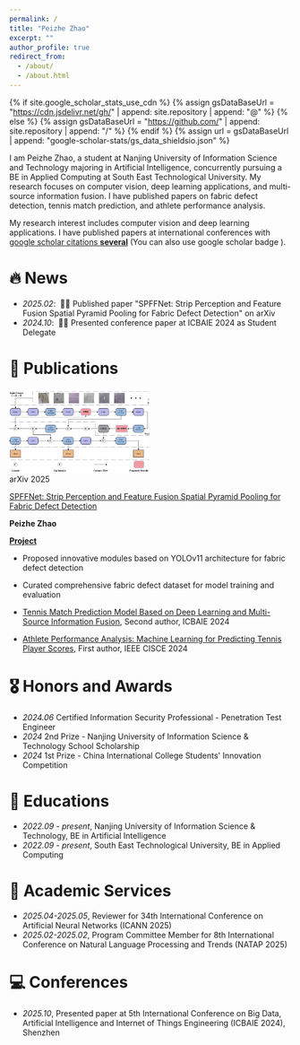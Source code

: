 ```yaml
---
permalink: /
title: "Peizhe Zhao"
excerpt: ""
author_profile: true
redirect_from: 
  - /about/
  - /about.html
---
```


{% if site.google_scholar_stats_use_cdn %}
{% assign gsDataBaseUrl = "https://cdn.jsdelivr.net/gh/" | append: site.repository | append: "@" %}
{% else %}
{% assign gsDataBaseUrl = "https://github.com/" | append: site.repository | append: "/" %}
{% endif %}
{% assign url = gsDataBaseUrl | append: "google-scholar-stats/gs_data_shieldsio.json" %}

<span class='anchor' id='about-me'></span>

I am Peizhe Zhao, a student at Nanjing University of Information Science and Technology majoring in Artificial Intelligence, concurrently pursuing a BE in Applied Computing at South East Technological University. My research focuses on computer vision, deep learning applications, and multi-source information fusion. I have published papers on fabric defect detection, tennis match prediction, and athlete performance analysis.

My research interest includes computer vision and deep learning applications. I have published papers at international conferences with <a href='https://scholar.google.com/citations?user=gGhv_kQAAAAJ'>google scholar citations <strong><span id='total_cit'>several</span></strong></a> (You can also use google scholar badge <a href='https://scholar.google.com/citations?user=gGhv_kQAAAAJ'></a>).

# 🔥 News
- *2025.02*: &nbsp;🎉🎉 Published paper "SPFFNet: Strip Perception and Feature Fusion Spatial Pyramid Pooling for Fabric Defect Detection" on arXiv
- *2024.10*: &nbsp;🎉🎉 Presented conference paper at ICBAIE 2024 as Student Delegate

# 📝 Publications 

<div class='paper-box'>
  <div class='paper-box-image'>
    <img src="images/yolov11_fabric.png" alt="sym" style="width: 250px; height: 150px; object-fit: cover;">
  </div>
  <div class="badge">arXiv 2025</div>
</div>

<div class='paper-box-text' markdown="1">

[SPFFNet: Strip Perception and Feature Fusion Spatial Pyramid Pooling for Fabric Defect Detection](https://doi.org/10.48550/arXiv.2502.01445)

**Peizhe Zhao**

[**Project**](https://doi.org/10.48550/arXiv.2502.01445)
- Proposed innovative modules based on YOLOv11 architecture for fabric defect detection
- Curated comprehensive fabric defect dataset for model training and evaluation

- [Tennis Match Prediction Model Based on Deep Learning and Multi-Source Information Fusion](https://ieeexplore.ieee.org/xpl/conhome/1837904/all-proceedings), Second author, ICBAIE 2024
- [Athlete Performance Analysis: Machine Learning for Predicting Tennis Player Scores](https://doi.org/10.1109/CISCE62493.2024.10653354), First author, IEEE CISCE 2024

# 🎖 Honors and Awards
- *2024.06* Certified Information Security Professional - Penetration Test Engineer 
- *2024* 2nd Prize - Nanjing University of Information Science & Technology School Scholarship
- *2024* 1st Prize - China International College Students' Innovation Competition

# 📖 Educations
- *2022.09 - present*, Nanjing University of Information Science & Technology, BE in Artificial Intelligence
- *2022.09 - present*, South East Technological University, BE in Applied Computing

# 💬 Academic Services
- *2025.04-2025.05*, Reviewer for 34th International Conference on Artificial Neural Networks (ICANN 2025)
- *2025.02-2025.02*, Program Committee Member for 8th International Conference on Natural Language Processing and Trends (NATAP 2025)

# 💻 Conferences
- *2025.10*, Presented paper at 5th International Conference on Big Data, Artificial Intelligence and Internet of Things Engineering (ICBAIE 2024), Shenzhen